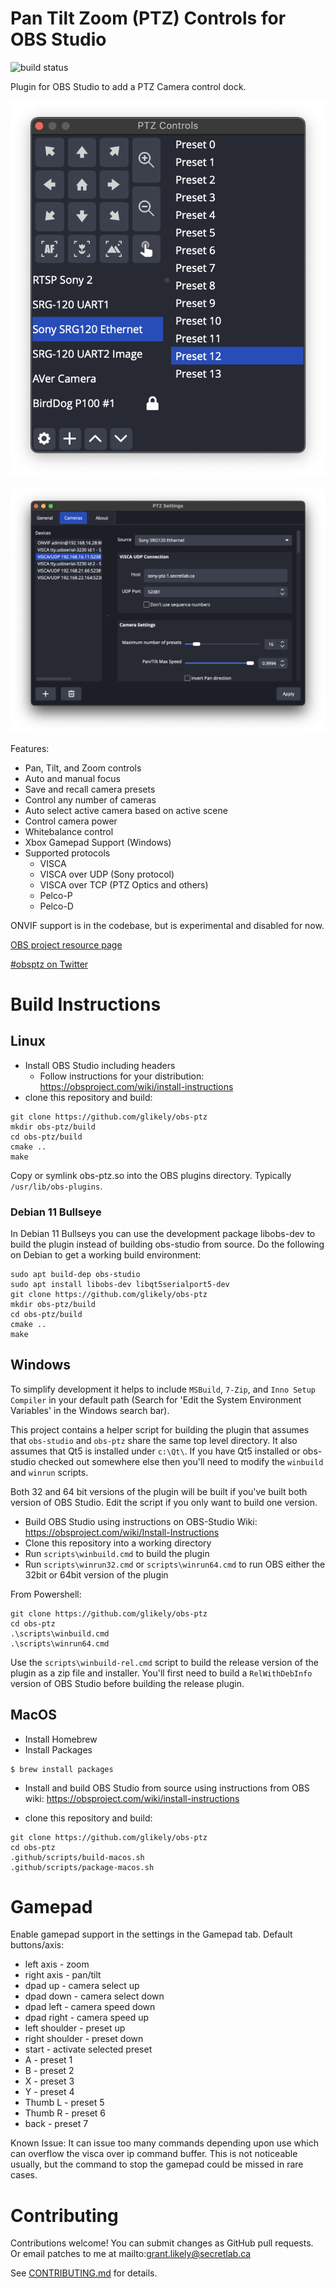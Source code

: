 # Pan Tilt Zoom (PTZ) Controls for OBS Studio

![build status](https://github.com/glikely/obs-ptz/actions/workflows/main.yml/badge.svg)

Plugin for OBS Studio to add a PTZ Camera control dock.

![PTZ Controls Screenshot](/doc/ptz-controls-screenshot.png?raw=true "OBS Studio PTZ Controls")

![PTZ Controls Screenshot](/doc/ptz-settings-screenshot.png?raw=true "OBS Studio PTZ Device Settings")

Features:

- Pan, Tilt, and Zoom controls
- Auto and manual focus
- Save and recall camera presets
- Control any number of cameras
- Auto select active camera based on active scene
- Control camera power
- Whitebalance control
- Xbox Gamepad Support (Windows)
- Supported protocols
  - VISCA
  - VISCA over UDP (Sony protocol)
  - VISCA over TCP (PTZ Optics and others)
  - Pelco-P
  - Pelco-D

ONVIF support is in the codebase, but is experimental and disabled for now.

[OBS project resource page](https://obsproject.com/forum/resources/ptz-controls.1284/)

[#obsptz on Twitter](https://twitter.com/hashtag/obsptz?s=09)

# Build Instructions

## Linux

- Install OBS Studio including headers
  - Follow instructions for your distribution: https://obsproject.com/wiki/install-instructions
- clone this repository and build:

```
git clone https://github.com/glikely/obs-ptz
mkdir obs-ptz/build
cd obs-ptz/build
cmake ..
make
```

Copy or symlink obs-ptz.so into the OBS plugins directory.
Typically `/usr/lib/obs-plugins`.

### Debian 11 Bullseye

In Debian 11 Bullseys you can use the development package libobs-dev to build
the plugin instead of building obs-studio from source.
Do the following on Debian to get a working build environment:

```
sudo apt build-dep obs-studio
sudo apt install libobs-dev libqt5serialport5-dev
git clone https://github.com/glikely/obs-ptz
mkdir obs-ptz/build
cd obs-ptz/build
cmake ..
make
```

## Windows

To simplify development it helps to include `MSBuild`, `7-Zip`, and `Inno Setup
Compiler` in your default path (Search for 'Edit the System Environment
Variables' in the Windows search bar).

This project contains a helper script for building the plugin that assumes that
`obs-studio` and `obs-ptz` share the same top level directory.
It also assumes that Qt5 is installed under `c:\Qt\`.
If you have Qt5 installed or obs-studio checked out somewhere else then you'll
need to modify the `winbuild` and `winrun` scripts.

Both 32 and 64 bit versions of the plugin will be built if you've built both
version of OBS Studio.
Edit the script if you only want to build one version.

- Build OBS Studio using instructions on OBS-Studio Wiki:
  https://obsproject.com/wiki/Install-Instructions
- Clone this repository into a working directory
- Run `scripts\winbuild.cmd` to build the plugin
- Run `scripts\winrun32.cmd` or `scripts\winrun64.cmd` to run OBS either the
  32bit or 64bit version of the plugin

From Powershell:

```
git clone https://github.com/glikely/obs-ptz
cd obs-ptz
.\scripts\winbuild.cmd
.\scripts\winrun64.cmd
```

Use the `scripts\winbuild-rel.cmd` script to build the release version of the
plugin as a zip file and installer.
You'll first need to build a `RelWithDebInfo` version of OBS Studio before
building the release plugin.

## MacOS

- Install Homebrew
- Install Packages

```
$ brew install packages
```

- Install and build OBS Studio from source using instructions from OBS wiki:
  https://obsproject.com/wiki/install-instructions

- clone this repository and build:

```
git clone https://github.com/glikely/obs-ptz
cd obs-ptz
.github/scripts/build-macos.sh
.github/scripts/package-macos.sh
```

# Gamepad
Enable gamepad support in the settings in the Gamepad tab.
Default buttons/axis:
* left axis - zoom
* right axis - pan/tilt
* dpad up - camera select up
* dpad down - camera select down
* dpad left - camera speed down
* dpad right - camera speed up
* left shoulder - preset up
* right shoulder - preset down
* start - activate selected preset
* A - preset 1
* B - preset 2
* X - preset 3
* Y - preset 4
* Thumb L - preset 5
* Thumb R - preset 6
* back - preset 7

Known Issue:
It can issue too many commands depending upon use which can overflow the visca over ip command buffer.
This is not noticeable usually, but the command to stop the gamepad could be missed in rare cases.

# Contributing

Contributions welcome!
You can submit changes as GitHub pull requests.
Or email patches to me at mailto:grant.likely@secretlab.ca

See [CONTRIBUTING.md](CONTRIBUTING.md) for details.
